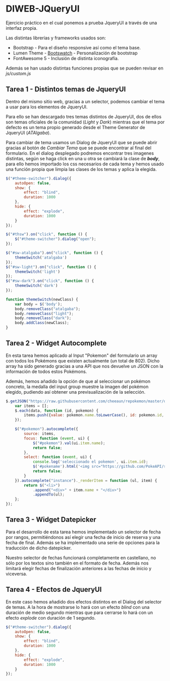 # DIWEB-JQueryUI

Ejercicio práctico en el cual ponemos a prueba JqueryUI a través de una
interfaz propia.

Las distintas librerías y frameworks usados son:

* Bootstrap - Para el diseño responsive así como el tema base.
* Lumen Theme - [Bootswatch](https://bootswatch.com/lumen/) -
  Personalización de bootstrap
* FontAwesome 5 - Inclusión de distinta iconografía.

Además se han usado distintas funciones propias que se pueden revisar en
_js/custom.js_

## Tarea 1 - Distintos temas de JqueryUI
Dentro del mismo sitio web, gracias a un selector, podemos cambiar el
tema a usar para los elementos de JqueryUI.

Para ello se han descargado tres temas distintos de JqueryUI, dos de
ellos son temas oficiales de la comunidad (_Light_ y _Dark_) mientras
que el tema por defecto es un tema propio generado desde el Theme
Generator de JqueryUI (_ATAlgaba_).

Para cambiar de tema usamos un Dialog de JqueryUI que se puede abrir
gracias al botón de _Cambiar Tema_ que se puede encontrar al final del
formulario. En el dialog desplegado podremos encontrar tres imagenes
distintas, según se haga click en una u otra se cambiará la clase de
***body***, para ello hemos importado los css necesarios de cada tema y
hemos usado una función propia que limpia las clases de los temas y
aplica la elegida.

```javascript
$("#theme-switcher").dialog({
    autoOpen: false,
    show: {
        effect: "blind",
        duration: 1000
    },
    hide: {
        effect: "explode",
        duration: 1000
    }
});

$("#thsw").on("click", function () {
    $("#theme-switcher").dialog("open");
});

$("#sw-atalgaba").on("click", function () {
    themeSwitch('atalgaba')
});
$("#sw-light").on("click", function () {
    themeSwitch('light')
});
$("#sw-dark").on("click", function () {
    themeSwitch('dark')
});

function themeSwitch(newClass) {
    var body = $('body');
    body.removeClass("atalgaba");
    body.removeClass("light");
    body.removeClass("dark");
    body.addClass(newClass);
}
```

## Tarea 2 - Widget Autocomplete

En esta tarea hemos aplicado al Input "Pokemon" del formulario un array
con todos los Pokémons que existen actualmente (un total de 802). Dicho
array ha sido generado gracias a una API que nos devuelve un JSON con la
información de todos estos Pokémons.

Además, hemos añadido la opción de que al seleccionar un pokémon
concreto, la medalla del input group muestre la imagen del pokémon
elegido, pudiendo así obtener una previsualización de la selección.

```javascript
$.getJSON("https://raw.githubusercontent.com/cheeaun/repokemon/master/data/pokemon-list.json", function (data) {
    var items = [];
    $.each(data, function (id, pokemon) {
        items.push({value: pokemon.name.toLowerCase(), id: pokemon.id, name: pokemon.name});
    });

    $("#pokemon").autocomplete({
        source: items,
        focus: function (event, ui) {
            $("#pokemon").val(ui.item.name);
            return false;
        },
        select: function (event, ui) {
            console.log('seleccionado el pokemon', ui.item.id);
            $('#pokename').html('<img src="https://github.com/PokeAPI/sprites/blob/master/sprites/pokemon/' + ui.item.id + '.png?raw=true" style="width:100%;position:absolute; top:50%; left:50%; transform: translate(-50%, -50%);" />');
            return false;
        }
    }).autocomplete("instance")._renderItem = function (ul, item) {
        return $("<li>")
            .append("<div>" + item.name + "</div>")
            .appendTo(ul);
    };
});
```

## Tarea 3 - Widget Datepicker

Para el desarrollo de esta tarea hemos implementado un selector de fecha
por rangos, permitiéndonos así elegir una fecha de inicio de reserva y
una fecha de final. Además se ha implementado una serie de opciones para
la traducción de dicho datepicker.

Nuestro selector de fechas funcionará completamente en castellano, no
sólo por los textos sino también en el formato de fecha. Además nos
limitará elegir fechas de finalización anteriores a las fechas de inicio
y viceversa.

## Tarea 4 - Efectos de JqueryUI

En este caso hemos añadido dos efectos distintos en el Dialog del
selector de temas. A la hora de mostrarse lo hará con un efecto _blind_
con una duración de medio segundo mientras que para cerrarse lo hará con
un efecto _explode_ con duración de 1 segundo.

```javascript
$("#theme-switcher").dialog({
    autoOpen: false,
    show: {
        effect: "blind",
        duration: 1000
    },
    hide: {
        effect: "explode",
        duration: 1000
    }
});
```
